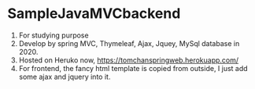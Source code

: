 # SampleJavaMVCbackend
1. For studying purpose
2. Develop by spring MVC, Thymeleaf, Ajax, Jquey, MySql database in 2020.
3. Hosted on Heruko now, https://tomchanspringweb.herokuapp.com/
5. For frontend, the fancy html template is copied from outside, I just add some ajax and jquery into it.
